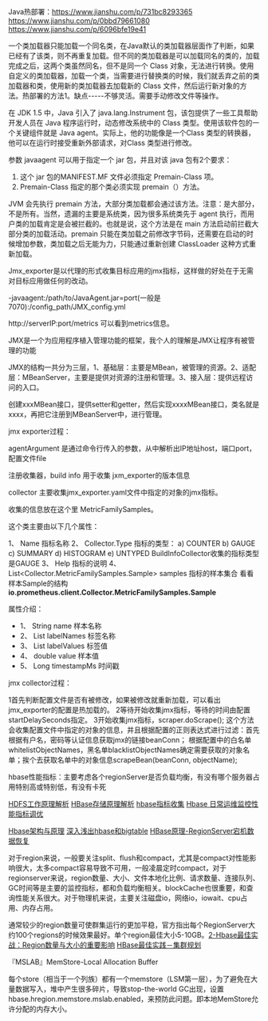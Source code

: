 Java热部署：https://www.jianshu.com/p/731bc8293365 https://www.jianshu.com/p/0bbd79661080 https://www.jianshu.com/p/6096bfe19e41

一个类加载器只能加载一个同名类，在Java默认的类加载器层面作了判断，如果已经有了该类，则不再重复加载。但不同的类加载器是可以加载同名的类的，加载完成之后，这两个类虽然同名，但不是同一个 Class 对象，无法进行转换。使用自定义的类加载器，加载一个类，当需要进行替换类的时候，我们就丢弃之前的类加载器和类，使用新的类加载器去加载新的 Class 文件，然后运行新对象的方法。热部署的方法1。缺点-----不够灵活。需要手动修改文件等操作。

在 JDK 1.5 中，Java 引入了 java.lang.Instrument 包，该包提供了一些工具帮助开发人员在 Java 程序运行时，动态修改系统中的 Class 类型。使用该软件包的一个关键组件就是 Java agent。实际上，他的功能像是一个Class 类型的转换器，他可以在运行时接受重新外部请求，对Class 类型进行修改。

参数 javaagent 可以用于指定一个 jar 包，并且对该 java 包有2个要求：

1. 这个 jar 包的MANIFEST.MF 文件必须指定 Premain-Class 项。
2. Premain-Class 指定的那个类必须实现 premain（）方法。

JVM 会先执行 premain 方法，大部分类加载都会通过该方法。注意：是大部分，不是所有。当然，遗漏的主要是系统类，因为很多系统类先于 agent 执行，而用户类的加载肯定是会被拦截的。也就是说，这个方法是在 main 方法启动前拦截大部分类的加载活动。premain 只能在类加载之前修改字节码，还需要在启动的时候增加参数，类加载之后无能为力，只能通过重新创建 ClassLoader 这种方式重新加载。





Jmx_exporter是以代理的形式收集目标应用的jmx指标，这样做的好处在于无需对目标应用做任何的改动。

-javaagent:/path/to/JavaAgent.jar=port(一般是7070):/config_path/JMX_config.yml

http://serverIP:port/metrics 可以看到metrics信息。

JMX是一个为应用程序植入管理功能的框架，我个人的理解是JMX让程序有被管理的功能

JMX的结构一共分为三层，1、基础层：主要是MBean，被管理的资源。2、适配层：MBeanServer，主要是提供对资源的注册和管理。3、接入层：提供远程访问的入口。 

创建xxxMBean接口，提供setter和getter，然后实现xxxxMBean接口，类名就是xxxx，再把它注册到MBeanServer中，进行管理。

jmx exporter过程：

agentArgument 是通过命令行传入的参数，从中解析出IP地址host，端口port，配置文件file

注册收集器，build info 用于收集 jxm_exporter的版本信息

collector 主要收集jmx_exporter.yaml文件中指定的对象的jmx指标。

收集的信息放在这个里 MetricFamilySamples。

这个类主要由以下几个属性：

1、	Name 指标名称
2、	Collector.Type 指标的类型：
a)	COUNTER
b)	GAUGE
c)	SUMMARY
d)	HISTOGRAM
e)	UNTYPED
BuildInfoCollector收集的指标类型是GAUGE
3、	Help 指标的说明
4、	List<Collector.MetricFamilySamples.Sample> samples 指标的样本集合
看看样本Sample的结构 **io.prometheus.client.Collector.MetricFamilySamples.Sample**

属性介绍：

- 1、	String name 样本名称
- 2、	List labelNames 标签名称
- 3、	List labelValues 标签值
- 4、	double value 样本值
- 5、	Long timestampMs 时间戳

jmx collector过程：

1首先判断配置文件是否有被修改，如果被修改就重新加载，可以看出jmx_exporter的配置是热加载的。
2等待开始收集jmx指标，等待的时间由配置startDelaySeconds指定。
3开始收集jmx指标，scraper.doScrape(); 这个方法会收集配置文件中指定的对象的信息，并且根据配置的正则表达式进行过滤：首先根据有户名，密码等认证信息获取jmx的链接beanConn；	根据配置中的白名单whitelistObjectNames，黑名单blacklistObjectNames确定需要获取的对象名单；挨个去获取名单中的对象信息scrapeBean(beanConn, objectName);



hbase性能指标：主要考虑各个regionServer是否负载均衡，有没有哪个服务器占用特别高或特别低，有没有卡死

[HDFS工作原理解析](https://mp.weixin.qq.com/s?__biz=MzIzMTE1ODkyNQ==&mid=2649411210&idx=1&sn=749f6a034d91ed3292a9f7167dee9c41&scene=19#wechat_redirect)      [HBase存储原理解析](https://mp.weixin.qq.com/s?__biz=MzIzMTE1ODkyNQ==&mid=2649411489&idx=1&sn=cc830718ac8af0287a0f2c4a880a87c9&scene=19#wechat_redirect)      [hbase指标收集](https://www.zybuluo.com/cyfcooler/note/1494848)       [Hbase 日常运维监控性能指标调优](https://blog.csdn.net/wangshuminjava/article/details/80575875)

[Hbase架构与原理](https://zhuanlan.zhihu.com/p/29674705)        [深入浅出hbase和bigtable](https://zhuanlan.zhihu.com/p/33990921)          [HBase原理-RegionServer宕机数据恢复](https://zhuanlan.zhihu.com/p/27885715)

对于region来说，一般要关注split、flush和compact，尤其是compact对性能影响很大，太多compact容易导致不可用，一般凌晨定时compact，对于regionserver来说，region数量、大小、文件本地化比例、请求数量、连接队列、GC时间等是主要的监控指标，都和负载均衡相关。blockCache也很重要，和查询性能关系很大。对于物理机来说，主要关注磁盘io，网络io，iowait、cpu占用、内存占用。

通常较少的region数量可使群集运行的更加平稳，官方指出每个RegionServer大约100个regions的时候效果最好。单个region最佳大小5-10GB。[2-Hbase最佳实战：Region数量与大小的重要影响](https://zhuanlan.zhihu.com/p/27800787) [HBase最佳实践－集群规划](http://hbasefly.com/2016/08/22/hbase-practise-cluster-planning/?jezmvi=zscvp1)

『MSLAB』MemStore-Local Allocation Buffer

每个store（相当于一个列族）都有一个memstore（LSM第一层），为了避免在大量数据写入，堆中产生很多碎片，导致stop-the-world GC出现，设置hbase.hregion.memstore.mslab.enabled，来预防此问题。即本地MemStore允许分配的内存大小。